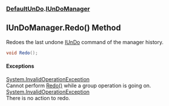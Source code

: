 ### [DefaultUnDo](./DefaultUnDo.md 'DefaultUnDo').[IUnDoManager](./DefaultUnDo-IUnDoManager.md 'DefaultUnDo.IUnDoManager')
## IUnDoManager.Redo() Method
Redoes the last undone [IUnDo](./DefaultUnDo-IUnDo.md 'DefaultUnDo.IUnDo') command of the manager history.  
```csharp
void Redo();
```
#### Exceptions
[System.InvalidOperationException](https://docs.microsoft.com/en-us/dotnet/api/System.InvalidOperationException 'System.InvalidOperationException')  
Cannot perform [Redo()](./DefaultUnDo-IUnDoManager-Redo().md 'DefaultUnDo.IUnDoManager.Redo()') while a group operation is going on.  
[System.InvalidOperationException](https://docs.microsoft.com/en-us/dotnet/api/System.InvalidOperationException 'System.InvalidOperationException')  
There is no action to redo.  
